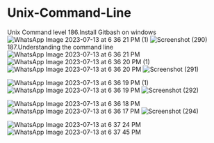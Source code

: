 # Unix-Command-Line
Unix Command level
186.Install Gitbash on windows
![WhatsApp Image 2023-07-13 at 6 36 21 PM (1)](https://github.com/krunalbhongade/Unix-Command-Line/assets/126875304/b5f174ad-c61d-4845-b236-b53d8783c631)
![Screenshot (290)](https://github.com/krunalbhongade/Unix-Command-Line/assets/126875304/4408319f-a99b-4957-b418-d4e5a1f6010e)
187.Understanding the command line
![WhatsApp Image 2023-07-13 at 6 36 21 PM](https://github.com/krunalbhongade/Unix-Command-Line/assets/126875304/0c04fd86-8887-4935-bf46-45e2c67689a6)
![WhatsApp Image 2023-07-13 at 6 36 20 PM (1)](https://github.com/krunalbhongade/Unix-Command-Line/assets/126875304/f82e730a-73dc-4de3-8613-fb8af26df57f)
![WhatsApp Image 2023-07-13 at 6 36 20 PM](https://github.com/krunalbhongade/Unix-Command-Line/assets/126875304/9dab6fe9-2808-4777-82ee-58a524c8358a)
![Screenshot (291)](https://github.com/krunalbhongade/Unix-Command-Line/assets/126875304/c1ab12f8-3171-4cdf-9e72-2e7d253a4cf8)

![WhatsApp Image 2023-07-13 at 6 36 19 PM (1)](https://github.com/krunalbhongade/Unix-Command-Line/assets/126875304/db232219-480e-4ea0-8191-3353fb9ca7a0)
![WhatsApp Image 2023-07-13 at 6 36 19 PM](https://github.com/krunalbhongade/Unix-Command-Line/assets/126875304/60fc9a25-daaa-4f6a-80df-93c222e3c868)
![Screenshot (292)](https://github.com/krunalbhongade/Unix-Command-Line/assets/126875304/3b6d92a7-012f-4aff-8206-7d946d8a6ba9)

![WhatsApp Image 2023-07-13 at 6 36 18 PM](https://github.com/krunalbhongade/Unix-Command-Line/assets/126875304/a120a1a0-d348-42c3-896b-efe4884de883)
![WhatsApp Image 2023-07-13 at 6 36 17 PM](https://github.com/krunalbhongade/Unix-Command-Line/assets/126875304/4b478db2-c3f9-46c7-8f60-31d8c9c5b982)
![Screenshot (294)](https://github.com/krunalbhongade/Unix-Command-Line/assets/126875304/53108ce0-368a-4d56-af55-a53c4d6c0f27)

![WhatsApp Image 2023-07-13 at 6 37 24 PM](https://github.com/krunalbhongade/Unix-Command-Line/assets/126875304/61d58b77-c2ce-4575-bdbf-0fac08cb5ba8)
![WhatsApp Image 2023-07-13 at 6 37 45 PM](https://github.com/krunalbhongade/Unix-Command-Line/assets/126875304/9cfd6db4-f396-4aba-8007-20de50b8b8b7)
